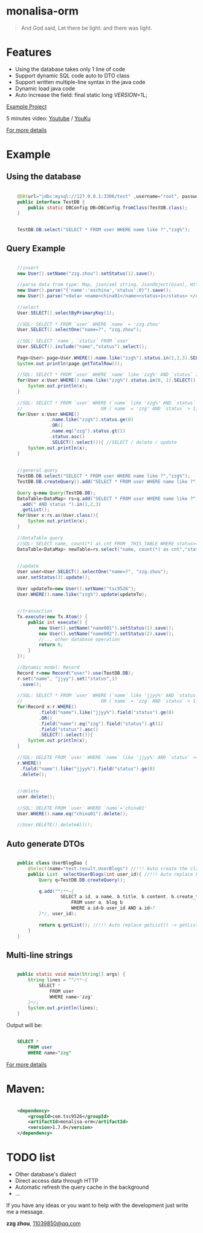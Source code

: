 # monalisa-orm

> And God said, Let there be light: and there was light.
      
# Features

* Using the database takes only 1 line of code
* Support dynamic SQL code auto to DTO class
* Support written multiple-line syntax in the java code
* Dynamic load java code
* Auto increase the field: final static long $VERSION$=1L;

[Example Project](https://github.com/11039850/monalisa-example)

5 minutes video: [Youtube](http://www.youtube.com/watch?v=3qpr0J7D7cQ) / [YouKu](http://v.youku.com/v_show/id_XMTU0ODk1MzA2MA==.html) 

[For more details](https://github.com/11039850/monalisa-orm/wiki)

# Example

## Using the database
```java  
	
	@DB(url="jdbc:mysql://127.0.0.1:3306/test" ,username="root", password="root")
    public interface TestDB {
    	public static DBConfig DB=DBConfig.fromClass(TestDB.class); 
    }
```

```java
	
	TestDB.DB.select("SELECT * FROM user WHERE name like ?","zzg%");
```	
 
## Query Example
```java

	//insert
	new User().setName("zzg.zhou").setStatus(1).save();
	
	//parse data from type: Map, json/xml string, JsonObject(Gson), HttpServletRequest, JavaBean
	new User().parse("{'name':'oschina','status':0}").save();
	new User().parse("<data> <name>china01</name><status>1</status> </data>").save();
	
	//select
	User.SELECT().selectByPrimaryKey(1);
	
	//SQL: SELECT * FROM `user` WHERE `name` = 'zzg.zhou'
	User.SELECT().selectOne("name=?", "zzg.zhou");
	
	//SQL: SELECT `name`, `status` FROM `user`
	User.SELECT().include("name","status").select();
	 
	Page<User> page=User.WHERE().name.like("zzg%").status.in(1,2,3).SELECT().selectPage(10,0);
	System.out.println(page.getTotalRow());
	
	//SQL: SELECT * FROM `user` WHERE `name` like 'zzg%' AND `status` IN(0, 1)
	for(User x:User.WHERE().name.like("zzg%").status.in(0, 1).SELECT().select()){
		System.out.println(x);
	}
			
	//SQL: SELECT * FROM `user` WHERE (`name` like 'zzg%' AND `status` >= 0) 
	//                             OR (`name` = 'zzg' AND `status` > 1) ORDER BY `status` ASC 
	for(User x:User.WHERE()
				.name.like("zzg%").status.ge(0)
				.OR()
				.name.eq("zzg").status.gt(1)
				.status.asc()
				.SELECT().select()){ //SELECT / delete / update
		System.out.println(x);
	}
	
	 
	//general query
	TestDB.DB.select("SELECT * FROM user WHERE name like ?","zzg%");
	TestDB.DB.createQuery().add("SELECT * FROM user WHERE name like ?","zzg%").getList(User.class);
	 
	Query q=new Query(TestDB.DB);
	DataTable<DataMap> rs=q.add("SELECT * FROM user WHERE name like ?","zzg%")
	 .add(" AND status ").in(1,2,3)
	 .getList();
	for(User x:rs.as(User.class)){
		System.out.println(x);
	}
	
	//DataTable query
	//SQL: SELECT name, count(*) as cnt FROM _THIS_TABLE WHERE status>=0 GROUP BY name ORDER BY name ASC
	DataTable<DataMap> newTable=rs.select("name, count(*) as cnt","status>=0","name ASC","GROUP BY name");
	
	
	//update
	User user=User.SELECT().selectOne("name=?", "zzg.zhou");
	user.setStatus(3).update();
	
	User updateTo=new User().setName("tsc9526");
	User.WHERE().name.like("zzg%").update(updateTo);
	
	
	//transaction
	Tx.execute(new Tx.Atom() {
		public int execute() {
			new User().setName("name001").setStatus(1).save();
			new User().setName("name002").setStatus(2).save();
			//... other database operation
			return 0;
		}
	});
	 
	//Dynamic model: Record
	Record r=new Record("user").use(TestDB.DB);
	r.set("name", "jjyy").set("status",1)
	 .save();
		
	//SQL: SELECT * FROM `user` WHERE (`name` like 'jjyy%' AND `status` >= 0)
	//                             OR (`name` = 'zzg' AND `status` > 1) ORDER BY `status` ASC 
	for(Record x:r.WHERE()
			.field("name").like("jjyy%").field("status").ge(0)
			.OR()
			.field("name").eq("zzg").field("status").gt(1)
			.field("status").asc()
			.SELECT().select()){
		System.out.println(x);
	} 
		
	//SQL: DELETE FROM `user` WHERE `name` like 'jjyy%' AND `status` >= 0
	r.WHERE()
	 .field("name").like("jjyy%").field("status").ge(0)
	 .delete();
		  
	
	//delete
	user.delete();
	
	//SQL: DELETE FROM `user` WHERE `name`='china01'
	User.WHERE().name.eq("china01").delete();
	
	//User.DELETE().deleteAll();     

```

## Auto generate DTOs

```java

	public class UserBlogDao {
		@Select(name="test.result.UserBlogs") //!!! Auto create the class: test.result.UserBlogs
		public List  selectUserBlogs(int user_id){ //!!! Auto replace List -> List<UserBlogs>
			Query q=TestDB.DB.createQuery();
			           
			q.add(""/**~{
					SELECT a.id, a.name, b.title, b.content, b.create_time
						FROM user a, blog b   
						WHERE a.id=b.user_id AND a.id=?		
			}*/, user_id);
			 
			return q.getList(); //!!! Auto replace getList() -> getList<UserBlogs>
		} 
	}
```


## Multi-line strings
```java

	public static void main(String[] args) {
		String lines = ""/**~{
			SELECT * 
				FROM user
				WHERE name="zzg"
		}*/;
		System.out.println(lines);
	}
```

Output will be:

```sql

	SELECT * 
		FROM user
		WHERE name="zzg"
```


[For more details](https://github.com/11039850/monalisa-orm/wiki)

# Maven: 
```xml
	
	<dependency>
		<groupId>com.tsc9526</groupId>
		<artifactId>monalisa-orm</artifactId>
		<version>1.7.0</version>
	</dependency>
``` 

    
# TODO list

* Other database's dialect
* Direct access data through HTTP
* Automatic refresh the query cache in the background
* ...


If you have any ideas or you want to help with the development just write me a message.

**zzg zhou**, 11039850@qq.com
